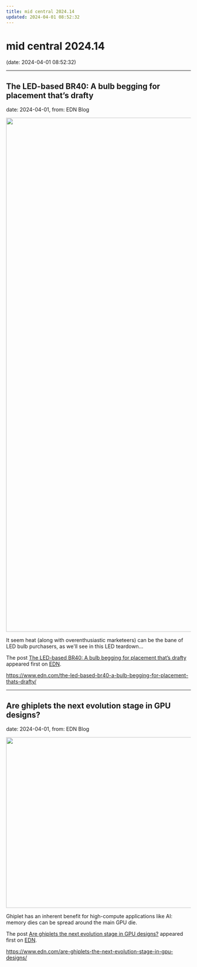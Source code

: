 ```yaml
---
title: mid central 2024.14
updated: 2024-04-01 08:52:32
---
```


# mid central 2024.14

(date: 2024-04-01 08:52:32)

---

## The LED-based BR40: A bulb begging for placement that’s drafty

date: 2024-04-01, from: EDN Blog

<img width="1400" height="1400" src="https://www.edn.com/wp-content/uploads/overview_no-globe.jpg?fit=1400%2C1400" class="webfeedsFeaturedVisual wp-post-image" alt="" style="display: block; margin-bottom: 5px; clear:both;max-width: 100%;" link_thumbnail="" decoding="async" fetchpriority="high" srcset="https://www.edn.com/wp-content/uploads/overview_no-globe.jpg?w=1400 1400w, https://www.edn.com/wp-content/uploads/overview_no-globe.jpg?w=150 150w, https://www.edn.com/wp-content/uploads/overview_no-globe.jpg?w=300 300w, https://www.edn.com/wp-content/uploads/overview_no-globe.jpg?w=768 768w, https://www.edn.com/wp-content/uploads/overview_no-globe.jpg?w=1024 1024w" sizes="(max-width: 1400px) 100vw, 1400px" /><p>It seem heat (along with overenthusiastic marketeers) can be the bane of LED bulb purchasers, as we'll see in this LED teardown...</p>
<p>The post <a href="https://www.edn.com/the-led-based-br40-a-bulb-begging-for-placement-thats-drafty/" data-wpel-link="internal">The LED-based BR40: A bulb begging for placement that’s drafty</a> appeared first on <a href="https://www.edn.com" data-wpel-link="internal">EDN</a>.</p>
 

<https://www.edn.com/the-led-based-br40-a-bulb-begging-for-placement-thats-drafty/>

---

## Are ghiplets the next evolution stage in GPU designs?

date: 2024-04-01, from: EDN Blog

<img width="1080" height="465" src="https://www.edn.com/wp-content/uploads/Hero-image-Ghiplets.jpg?fit=1080%2C465" class="webfeedsFeaturedVisual wp-post-image" alt="" style="display: block; margin-bottom: 5px; clear:both;max-width: 100%;" link_thumbnail="" decoding="async" loading="lazy" srcset="https://www.edn.com/wp-content/uploads/Hero-image-Ghiplets.jpg?w=1080 1080w, https://www.edn.com/wp-content/uploads/Hero-image-Ghiplets.jpg?w=300 300w, https://www.edn.com/wp-content/uploads/Hero-image-Ghiplets.jpg?w=768 768w, https://www.edn.com/wp-content/uploads/Hero-image-Ghiplets.jpg?w=1024 1024w" sizes="(max-width: 1080px) 100vw, 1080px" /><p>Ghiplet has an inherent benefit for high-compute applications like AI: memory dies can be spread around the main GPU die.</p>
<p>The post <a href="https://www.edn.com/are-ghiplets-the-next-evolution-stage-in-gpu-designs/" data-wpel-link="internal">Are ghiplets the next evolution stage in GPU designs?</a> appeared first on <a href="https://www.edn.com" data-wpel-link="internal">EDN</a>.</p>
 

<https://www.edn.com/are-ghiplets-the-next-evolution-stage-in-gpu-designs/>

